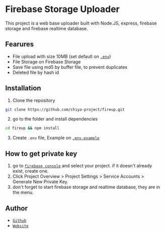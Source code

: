 # Firebase Storage Uploader

This project is a web base uploader built with Node.JS, express, firebase storage and firebase realtime database.

## Fearures

-  File upload with size 10MB (set default on [`.env`](/.env.example#L5))
-  File Storage on Firebase Storage
-  Save file using md5 by buffer file, to prevent duplicates
-  Deleted file by hash id

## Installation

1. Clone the repository

```sh
git clone https://github.com/chiya-project/fireup.git
```

2. go to the folder and install dependencies

```sh
cd fireup && npm install
```

3. Create `.env` file, Example on [`.env.example`](/.env.example)

## How to get private key

1. go to [`firebase console`](https://console.firebase.google.com/) and select your project. if it doesn't already exist, create one.
2. Click Project Overview > Project Settings > Service Accounts > Generate New Private Key.
3. don't forget to start firebase storage and realtime database, they are in the menu.

## Author
- [`Github`](https://github.com/DikaArdnt)
- [`Website`](https://dikaardnt.com)